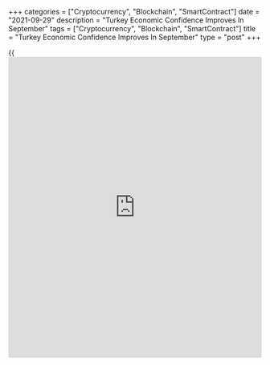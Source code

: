 +++
categories = ["Cryptocurrency", "Blockchain", "SmartContract"]
date = "2021-09-29"
description = "Turkey Economic Confidence Improves In September"
tags = ["Cryptocurrency", "Blockchain", "SmartContract"]
title = "Turkey Economic Confidence Improves In September"
type = "post"
+++

{{<iframe id="large-banner" src="https://www.bounty.group/#slide=17.0" width="100%" height="600" scrolling="no" style="border: 0px solid rgb(216, 221, 230); border-radius: 3px;">}}

Turkey's economic confidence increased in September, figures from the
Turkish Statistical Institute showed on Wednesday.

The economic confidence index rose to 102.4 in September from 100.8 in
August. In the same month last year, the confidence index was 94.3.

The consumer confidence index decreased to 79.7 in September from 78.2
in the previous month.

The measure of manufacturing industry morale increased to 113.3 in
September and the confidence index for services grew to 117.8.

The confidence measures for retail trade improved to 115.6 in September
and that for construction sector fell to 91.8.

For comments and feedback [contact](https://www.playgroundfx.com/contact/): editorial@rtt[news](https://www.letsplayfx.com/blog/forex-news-website/).com

[Economic News][1]

 **What parts of the world are seeing the best (and worst) economic
performances lately? Click[here][2] to check out our [Econ Scorecard][2]
and find out! See up-to-the-moment [ranking](https://www.playgroundfx.com/blog/crypto-exchange-ranking/)s for the best and worst
performers in [GDP][3], [unemployment rate][4], [inflation][5] and much
more.**

   1. www.rtt[news](https://www.letsplayfx.com/blog/forex-news-website/).com/Content/EconomicNews.aspx
   2. www.rtt[news](https://www.letsplayfx.com/blog/forex-news-website/).com/economic-scorecard/world-rank/retail-sales/highest-performance.aspx
   3. www.rtt[news](https://www.letsplayfx.com/blog/forex-news-website/).com/economic-scorecard/world-rank/GDP/highest-performance.aspx
   4. www.rtt[news](https://www.letsplayfx.com/blog/forex-news-website/).com/economic-scorecard/world-rank/unemployment-rate/lowest-performance.aspx
   5. www.rtt[news](https://www.letsplayfx.com/blog/forex-news-website/).com/economic-scorecard/world-rank/CPI/highest-performance.aspx
